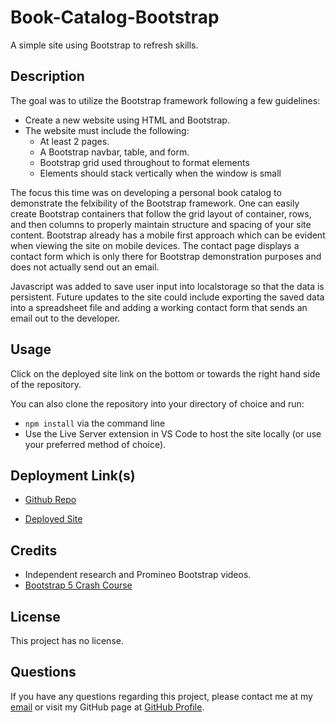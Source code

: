 # Book-Catalog-Bootstrap
A simple site using Bootstrap to refresh skills.

## Description

The goal was to utilize the Bootstrap framework following a few guidelines: 

- Create a new website using HTML and Bootstrap. 
- The website must include the following:
    - At least 2 pages.
    - A Bootstrap navbar, table, and form.
    - Bootstrap grid used throughout to format elements
    - Elements should stack vertically when the window is small

The focus this time was on developing a personal book catalog to demonstrate the felxibility of the Bootstrap framework. One can easily create Bootstrap containers that follow the grid layout of container, rows, and then columns to properly maintain structure and spacing of your site content. Bootstrap already has a mobile first approach which can be evident when viewing the site on mobile devices. The contact page displays a contact form which is only there for Bootstrap demonstration purposes and does not actually send out an email.

Javascript was added to save user input into localstorage so that the data is persistent. Future updates to the site could include exporting the saved data into a spreadsheet file and adding a working contact form that sends an email out to the developer.

## Usage

Click on the deployed site link on the bottom or towards the right hand side of the repository.

You can also clone the repository into your directory of choice and run:

- `npm install` via the command line
- Use the Live Server extension in VS Code to host the site locally (or use your preferred method of choice).


## Deployment Link(s)

- [Github Repo](https://github.com/Exo-MDR-CD2000/Week-2-Bootstrap)

- [Deployed Site](https://exo-mdr-cd2000.github.io/Week2-Book-Catalog-Bootstrap/) 

## Credits

- Independent research and Promineo Bootstrap videos.
- [Bootstrap 5 Crash Course](https://www.youtube.com/watch?v=Jyvffr3aCp0&t=3582s)


## License
This project has no license.

## Questions
If you have any questions regarding this project, please contact me at my [email](joseguillen587@yahoo.com) or visit my GitHub page at [GitHub Profile](https://github.com/Exo-MDR-CD2000).
